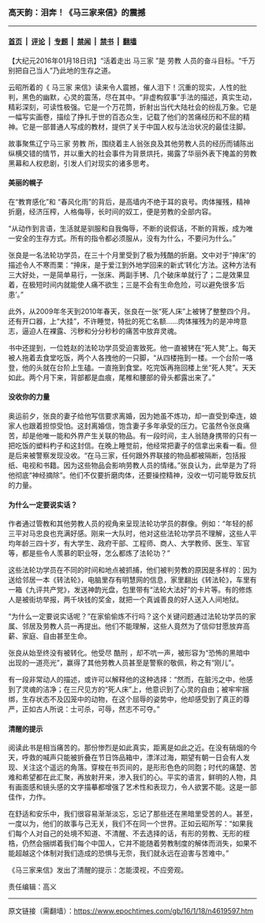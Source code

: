 ### 高天韵：泪奔！《马三家来信》的震撼

---

#### [首页](../../../..?n4619597) &nbsp;|&nbsp; [评论](../../../../../epoch-comment?n4619597) &nbsp;|&nbsp; [专题](../../../../../epoch-special?n4619597) &nbsp;|&nbsp; [禁闻](../../../../../epoch-news?n4619597) &nbsp;|&nbsp; [禁书](../../../../../books?n4619597) &nbsp;|&nbsp; [翻墙](https://github.com/gfw-breaker/nogfw/blob/master/README.md?n4619597)


<div class="post_content" id="artbody" itemprop="articleBody">
 <!-- article content begin -->
 <p>
  【大纪元2016年01月18日讯】“活着走出
  <ok href="https://www.epochtimes.com/gb/tag/%E9%A9%AC%E4%B8%89%E5%AE%B6.html">
   马三家
  </ok>
  ”是
  <ok href="https://www.epochtimes.com/gb/tag/%E5%8A%B3%E6%95%99.html">
   劳教
  </ok>
  人员的奋斗目标。“千万别把自己当人”乃此地的生存之道。
 </p>
 <p>
  云昭所着的《
  <ok href="https://www.epochtimes.com/gb/tag/%E9%A9%AC%E4%B8%89%E5%AE%B6.html">
   马三家
  </ok>
  来信》读来令人震撼，催人泪下！沉重的现实，人性的批判，黑色的幽默，心灵的震荡，尽在其中。“非虚构叙事”手法的描述，真实生动，精彩深刻，可读性极强。它是一个万花筒，折射出当代大陆社会的纷乱万象。它是一幅写实画卷，描绘了挣扎于世的百态众生，记载了他们的苦痛经历和不屈的精神。它是一部普通人写成的教材，提供了关于中国人权与法治状况的最佳注脚。
 </p>
 <p>
  故事聚焦辽宁马三家
  <ok href="https://www.epochtimes.com/gb/tag/%E5%8A%B3%E6%95%99.html">
   劳教
  </ok>
  所，围绕着主人翁张良及其他劳教人员的经历而铺陈出纵横交错的情节，并以重大的社会事件为背景烘托，揭露了华丽外表下掩盖的劳教黑幕和人权悲剧，引发人们对现实的诸多思考。
 </p>
 <p>
  <h4>
   美丽的幌子
  </h4>
  <p>
   在“教育感化”和 “春风化雨”的背后，是高墙内不绝于耳的哀号。肉体摧残，精神折磨，经济压榨，人格侮辱，长时间的奴工，便是劳教的全部内容。
  </p>
  <p>
   “从动作到言语，生活就是驯服和自我侮辱，不断的说假话，不断的背叛，成为唯一安全的生存方式。所有的指令都必须服从，没有为什么，不要问为什么。”
  </p>
  <p>
   张良是一名法轮功学员，在三十个月里受到了极为残酷的折磨。文中对于“抻床”的描述令人不寒而栗：“抻床，是于爱江到外地学回来的新式‘转化’方法。这种方法有三大好处，一是简单易行，一张床、两副手铐、几个破床单就行了；二是效果显着，在极短时间内就能使人痛不欲生；三是不会有生命危险，可以避免很多‘后患’。”
  </p>
  <p>
   此外，从2009年冬天到2010年春天，张良在一张“死人床”上被铐了整整四个月。还有开口器，上“大挂”，不许睡觉，特批的死亡名额……肉体摧残为的是冲垮意志，逼迫人在裸露、污秽和分分秒秒的痛苦中放弃灵魂。
  </p>
  <p>
   书中还提到，一位姓赵的法轮功学员受迫害致死。他一直被铐在“死人凳”上。每天被人拖着去食堂吃饭，两个人各拽他的一只脚，“从四楼拖到一楼。一个台阶一咯登，他的头就在台阶上生磕。一直拖到食堂。吃完饭再拖回楼上坐“死人凳”。天天如此。两个月下来，背部都是血痕，尾椎和腰部的骨头都露出来了。”
  </p>
  <p>
   <h4>
    没收你的力量
   </h4>
   <p>
    奥运前夕，张良的妻子给他写信要求离婚，因为她虽不炼功，却一直受到牵连，娘家人也跟着担惊受怕。这封离婚信，饱含妻子多年承受的压力。它虽然令张良痛苦，却是他唯一能和外界产生关联的物品。有一段时间，主人翁随身携带的只有一把吃饭的塑料杓子和这封信。在晚上睡觉前，他经常把妻子的信拿出来看一看。但是后来被警察发现没收。“在马三家，任何跟外界联接的物品都被隔断，包括报纸、电视和书籍。因为这些物品会影响劳教人员的情绪。”张良认为，此举是为了将他彻底“神经摘除”。他们不仅要折磨肉体，还要操控精神，没收一切可能导致反抗的力量。
   </p>
   <p>
    <h4>
     为什么一定要说实话？
    </h4>
    <p>
     作者通过管教和其他劳教人员的视角来呈现法轮功学员的群像。例如：“年轻的郝三平对马忠良也充满好感。刚来一大队时，他对这些法轮功学员不理解，这些人平均年龄三四十岁，有大学生、政府干部、工程师、商人、大学教师、医生、军官等，都是些令人羡慕的职业呀，怎么都炼了法轮功？”
    </p>
    <p>
     这些法轮功学员在不同的时间和地点被抓捕，他们被判劳教的原因是多样的：因为送给邻居一本《转法轮》，电脑里存有明慧网的信息，家里翻出《转法轮》，车里有一箱《九评共产党》，发送神韵光盘，包里带有“法轮大法好”的卡片等。有的修炼人是被街坊举报，两千块钱的奖金，就把一个真诚善良的好人送入人间地狱。
    </p>
    <p>
     “为什么一定要说实话呢？”在家偷偷炼不行吗？这个关键问题通过法轮功学员的家属、邻居及劳教人员一再提出。他们不能理解，这些人竟然为了信仰甘愿放弃高薪、家庭、自由甚至生命。
    </p>
    <p>
     张良从始至终没有被转化。他受尽
     <ok href="https://www.epochtimes.com/gb/tag/%E9%85%B7%E5%88%91.html">
      酷刑
     </ok>
     ，却不吭一声，被形容为“恐怖的黑暗中出现的一道亮光”，赢得了其他劳教人员甚至是警察的敬佩，称之有“刚儿”。
    </p>
    <p>
     有一段非常动人的描述，或许可以解释他的这种选择：“然而，在脏污之中，他感到了灵魂的洁净；在三尺见方的“死人床”上，他意识到了心灵的自由；被牢牢捆绑，生存状态不及囚笼中的动物，在这个屈辱的姿势中，他却感受到了真正的尊严，正如古人所说：士可杀，可辱，然志不可夺。”
    </p>
    <p>
     <h4>
      清醒的提示
     </h4>
     <p>
      阅读此书是相当痛苦的。那份惨烈是如此真实，距离是如此之近。在没有硝烟的今天，呼救的喊声只能被折叠在节日饰品箱中，漂洋过海，期望有朝一日会有人发现、关注这个遥远的角落。穿梭在书页间的，是形形色色的同胞；时代的痛楚、苦难和希望都在此汇聚，再放射开来，渗入我们的心。平实的语言，鲜明的人物，具有画面感和镜头感的文字描摹都增强了艺术性和表现力，令人欲罢不能。这是一部佳作，力作。
     </p>
     <p>
      在舒适和安乐中，我们很容易渐渐淡忘，忘记了那些还在黑暗里受苦的人。甚至，一度以为，他们的故事与己无关，我们不在同一个世界。正如云昭所写：“如果我们每个人对自己的处境不知道、不清醒、不去选择的话，有形的劳教、无形的桎梏，仍然会捆绑着我们每个中国人，它并不能随着劳教制度的解体而消失，如果不能超越这个体制对我们造成的恐惧与无奈，我们就永远在迫害与苦难中。”
     </p>
     <p>
      《马三家来信》发出了清醒的提示：怎能漠视，不应旁观。
     </p>
     <p>
      责任编辑：高义
     </p>
     <!-- article content end -->
     <div id="below_article_ad">
     </div>
    </p>
   </p>
  </p>
 </p>
</div>


---

原文链接（需翻墙）：https://www.epochtimes.com/gb/16/1/18/n4619597.htm